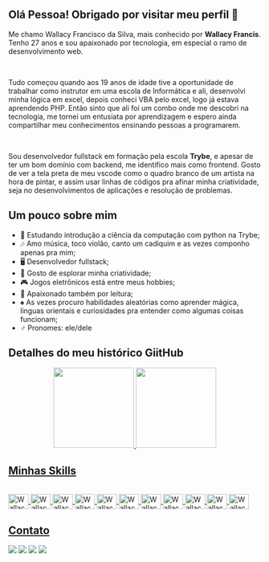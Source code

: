 ## Olá Pessoa! Obrigado por visitar meu perfil 👋

<p>Me chamo Wallacy Francisco da Silva, mais conhecido por <strong>Wallacy Francis</strong>. Tenho 27 anos e sou apaixonado por tecnologia, em especial o ramo de desenvolvimento web.</p><br />
<p>Tudo começou quando aos 19 anos de idade tive a oportunidade de trabalhar como instrutor em uma escola de Informática e ali, desenvolvi minha lógica em excel, depois conheci VBA pelo excel, logo já estava aprendendo PHP. Então sinto que ali foi um combo onde me descobri na tecnologia, me tornei um entusiata por aprendizagem e espero ainda compartilhar meu conhecimentos ensinando pessoas a programarem.</p><br />
<p>Sou desenvolvedor fullstack em formação pela escola <strong>Trybe</strong>, e apesar de ter um bom domínio com backend, me identifico mais como frontend. Gosto de ver a tela preta de meu vscode como o quadro branco de um artista na hora de pintar, e assim usar linhas de códigos pra afinar minha criatividade, seja no desenvolvimentos de aplicações e resolução de problemas.

## Um pouco sobre mim
- :notebook_with_decorative_cover: Estudando introdução a ciência da computação com python na Trybe;
- :notes: Amo música, toco violão, canto um cadiquim e as vezes componho apenas pra mim;
- :desktop_computer: Desenvolvedor fullstack;
- :art: Gosto de esplorar minha criatividade;
- :video_game: Jogos eletrônicos está entre meus hobbies;
- :open_book: Apaixonado também por leitura;
- :spades: As vezes procuro habilidades aleatórias como aprender mágica, linguas orientais e curiosidades pra entender como algumas coisas funcionam;
- :male_sign: Pronomes: ele/dele

  
## Detalhes do meu histórico GiitHub

<div align="center">
  <a href="https://github.com/wallacyfrancis">
  <img height="160em" src="https://github-readme-stats.vercel.app/api?username=wallacyfrancis&show_icons=true&theme=dark&include_all_commits=true&count_private=true"/>
  <img height="160em" src="https://github-readme-stats.vercel.app/api/top-langs/?username=wallacyfrancis&layout=compact&langs_count=7&theme=dark"/>
</div>

## Minhas Skills
  
<div style="display: inline_block"><br>
  <img align="center" alt="WallacyFrancis-Javascript" height="30" width="40" src="https://cdn.jsdelivr.net/gh/devicons/devicon/icons/javascript/javascript-original.svg">
  <img align="center" alt="WallacyFrancis-Html" height="30" width="40" src="https://cdn.jsdelivr.net/gh/devicons/devicon/icons/html5/html5-original.svg">
  <img align="center" alt="WallacyFrancis-CSS" height="30" width="40" src="https://cdn.jsdelivr.net/gh/devicons/devicon/icons/css3/css3-original.svg">
  <img align="center" alt="WallacyFrancis-React" height="30" width="40" src="https://cdn.jsdelivr.net/gh/devicons/devicon/icons/react/react-original.svg">
  <img align="center" alt="WallacyFrancis-Redux" height="30" width="40" src="https://cdn.jsdelivr.net/gh/devicons/devicon/icons/redux/redux-original.svg">
  <img align="center" alt="WallacyFrancis-Docker" height="30" width="40" src="https://cdn.jsdelivr.net/gh/devicons/devicon/icons/docker/docker-original.svg">
  <img align="center" alt="WallacyFrancis-Mysql" height="30" width="40" src="https://cdn.jsdelivr.net/gh/devicons/devicon/icons/mysql/mysql-original-wordmark.svg" />
  <img align="center" alt="WallacyFrancis-Nodejs" height="30" width="40" src="https://cdn.jsdelivr.net/gh/devicons/devicon/icons/nodejs/nodejs-original.svg" />
  <img align="center" alt="WallacyFrancis-Nodejs" height="30" width="40" src="https://cdn.jsdelivr.net/gh/devicons/devicon/icons/typescript/typescript-original.svg" />
  <img align="center" alt="WallacyFrancis-Nodejs" height="30" width="40" src="https://cdn.jsdelivr.net/gh/devicons/devicon/icons/mongodb/mongodb-original.svg" />
  <img align="center" alt="WallacyFrancis-Nodejs" height="30" width="40" src="https://cdn.jsdelivr.net/gh/devicons/devicon/icons/python/python-original-wordmark.svg" />
</div>
  
## Contato
  
<div>
  <a href="https://api.whatsapp.com/send?phone=5535991439972" target="_blank"><img src="https://img.shields.io/badge/WhatsApp-25D366?style=for-the-badge&logo=whatsapp&logoColor=white" target="_blank"></a>
  <a href="https://www.instagram.com/francis_wallacy/" target="_blank"><img src="https://img.shields.io/badge/-Instagram-%23E4405F?style=for-the-badge&logo=instagram&logoColor=white" target="_blank"></a>
  <a href = "mailto:wallacyfrancis07@gmail.com"><img src="https://img.shields.io/badge/-Gmail-%23333?style=for-the-badge&logo=gmail&logoColor=white" target="_blank"></a>
  <a href="https://www.linkedin.com/in/wallacy-francis/" target="_blank"><img src="https://img.shields.io/badge/-LinkedIn-%230077B5?style=for-the-badge&logo=linkedin&logoColor=white" target="_blank"></a> 
</div>

